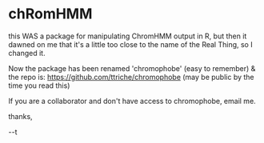 chRomHMM
========

this WAS a package for manipulating ChromHMM output in R, but then it dawned on
me that it's a little too close to the name of the Real Thing, so I changed it.

Now the package has been renamed 'chromophobe' (easy to remember) & the repo is:
https://github.com/ttriche/chromophobe (may be public by the time you read this)

If you are a collaborator and don't have access to chromophobe, email me.

thanks,

--t

